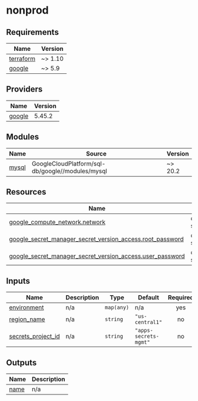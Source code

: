 # nonprod

<!-- BEGINNING OF PRE-COMMIT-TERRAFORM DOCS HOOK -->
## Requirements

| Name | Version |
|------|---------|
| <a name="requirement_terraform"></a> [terraform](#requirement\_terraform) | ~> 1.10 |
| <a name="requirement_google"></a> [google](#requirement\_google) | ~> 5.9 |

## Providers

| Name | Version |
|------|---------|
| <a name="provider_google"></a> [google](#provider\_google) | 5.45.2 |

## Modules

| Name | Source | Version |
|------|--------|---------|
| <a name="module_mysql"></a> [mysql](#module\_mysql) | GoogleCloudPlatform/sql-db/google//modules/mysql | ~> 20.2 |

## Resources

| Name | Type |
|------|------|
| [google_compute_network.network](https://registry.terraform.io/providers/hashicorp/google/latest/docs/data-sources/compute_network) | data source |
| [google_secret_manager_secret_version_access.root_password](https://registry.terraform.io/providers/hashicorp/google/latest/docs/data-sources/secret_manager_secret_version_access) | data source |
| [google_secret_manager_secret_version_access.user_password](https://registry.terraform.io/providers/hashicorp/google/latest/docs/data-sources/secret_manager_secret_version_access) | data source |

## Inputs

| Name | Description | Type | Default | Required |
|------|-------------|------|---------|:--------:|
| <a name="input_environment"></a> [environment](#input\_environment) | n/a | `map(any)` | n/a | yes |
| <a name="input_region_name"></a> [region\_name](#input\_region\_name) | n/a | `string` | `"us-central1"` | no |
| <a name="input_secrets_project_id"></a> [secrets\_project\_id](#input\_secrets\_project\_id) | n/a | `string` | `"apps-secrets-mgmt"` | no |

## Outputs

| Name | Description |
|------|-------------|
| <a name="output_name"></a> [name](#output\_name) | n/a |
<!-- END OF PRE-COMMIT-TERRAFORM DOCS HOOK -->
